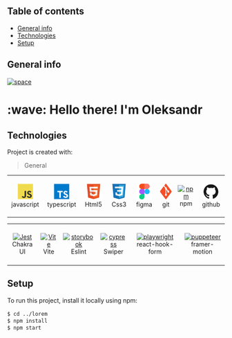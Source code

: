 ## Table of contents
* [General info](#general-info)
* [Technologies](#technologies)
* [Setup](#setup)

## General info
<a href="https://github.com/siberiacancode">
  <img src="https://cdn1.epicgames.com/ue/product/Screenshot/Image10-1920x1080-62a982ae51602dab039765f08d991d4c.png?resize=1&w=1920" alt="space" align="center"/>
</a>

<h1 align="left">:wave: Hello there! I'm Oleksandr</h1>

## Technologies
Project is created with:
> General

<table width='100%'>
  <tr>
    <td align="center" width="110" height="90">
      <a href="#debabin-stack">
        <img src="https://raw.githubusercontent.com/devicons/devicon/1119b9f84c0290e0f0b38982099a2bd027a48bf1/icons/javascript/javascript-original.svg" width="36" height="36" alt="javascript" />
      </a>
      <br>javascript
    </td>
    <td align="center" width="110" height="90">
      <a href="#debabin-stack">
        <img src="https://raw.githubusercontent.com/devicons/devicon/1119b9f84c0290e0f0b38982099a2bd027a48bf1/icons/typescript/typescript-original.svg" width="36" height="36" alt="typescript" />
      </a>
      <br>typescript
    </td>
        <td align="center" width="110" height="90">
      <a href="#debabin-stack">
        <img src="https://github.com/devicons/devicon/blob/master/icons/html5/html5-original.svg" width="36" height="36" alt="Html5" />
      </a>
      <br>Html5
    </td>
         <td align="center" width="110" height="90"> 
      <a href="#debabin-stack" >
        <img src="https://github.com/devicons/devicon/blob/master/icons/css3/css3-original.svg" width="36" height="36" alt="css3" />
      </a>
      <br>Css3
    </td>
    <td align="center" width="110" height="90">
      <a href="#debabin-stack" >
        <img src="https://raw.githubusercontent.com/devicons/devicon/1119b9f84c0290e0f0b38982099a2bd027a48bf1/icons/figma/figma-original.svg" width="36" height="36" alt="figma" />
      </a>
      <br>figma
    </td>
    <td align="center" width="110" height="90">
      <a href="#debabin-stack">
        <img src="https://raw.githubusercontent.com/devicons/devicon/1119b9f84c0290e0f0b38982099a2bd027a48bf1/icons/git/git-original.svg" width="36" height="36" alt="git" />
      </a>
      <br>git
    </td>
    <td align="center" width="110" height="90"> 
      <a href="#debabin-stack">
        <img src="https://brandeps.com/icon-download/N/Npm-icon-vector-05.svg" width="36" height="36" alt="npm" />
      </a>
      <br>npm
    </td>
     <td align="center" width="110" height="90"> 
      <a href="#debabin-stack" >
        <img src="https://github.com/devicons/devicon/blob/master/icons/github/github-original.svg" width="36" height="36" alt="github" />
      </a>
      <br>github
    </td>
  </tr> 
</table>

<table width='100%'>
  <tr>
     <td align="center" width="110" height="90"> 
      <a href="#debabin-stack" >
        <img src="https://avatars.githubusercontent.com/u/54212428?s=48&v=4" color='gray``' width="36" height="36" alt="Jest" />
      </a>
      <br>Chakra UI
    </td>
    <td align="center" width="110" height="90"> 
      <a href="#debabin-stack">
 <img src="	https://vitejs.dev/logo.svg" alt="Vite" width="100">      </a>
      <br>Vite
    </td>
        <td align="center" width="110" height="90"> 
      <a href="#debabin-stack" >
        <img src="https://cdn.worldvectorlogo.com/logos/eslint.svg" width="36" height="36" alt="storybook" />
      </a>
      <br>Eslint
    </td>
    <td align="center" width="110" height="90"> 
      <a href="#debabin-stack">
        <img src="https://swiperjs.com/images/swiper-logo.svg" width="36" height="36" alt="cypress" />
      </a>
      <br>Swiper
    </td>
    <td align="center" width="310" height="90"> 
      <a href="#debabin-stack">
        <img src="https://react-hook-form.com/images/logo/react-hook-form-logo-only.png" width="36" height="36" alt="playwright" />
      </a>
      <br>react-hook-form
    </td>
    <td align="center" width="210" height="90"> 
      <a href="#debabin-stack">
        <img src="https://cdn.worldvectorlogo.com/logos/framer-motion.svg" width="36" height="36" alt="puppeteer" />
      </a>
      <br>framer-motion
    </td>
  </tr> 
</table>

## Setup
To run this project, install it locally using npm:

```
$ cd ../lorem
$ npm install
$ npm start
```
